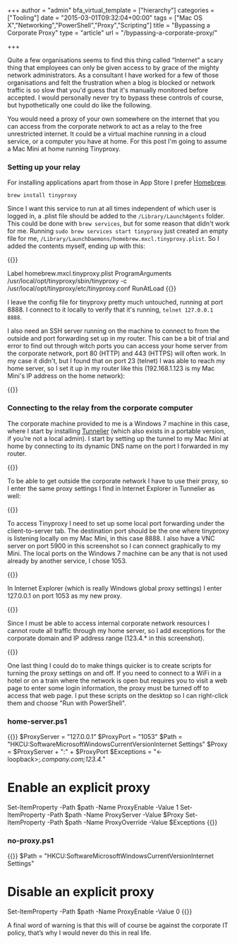 +++
author = "admin"
bfa_virtual_template = ["hierarchy"]
categories = ["Tooling"]
date = "2015-03-01T09:32:04+00:00"
tags = ["Mac OS X","Networking","PowerShell","Proxy","Scripting"]
title = "Bypassing a Corporate Proxy"
type = "article"
url = "/bypassing-a-corporate-proxy/"

+++

Quite a few organisations seems to find this thing called &#8220;Internet&#8221; a scary thing that employees can only be given access to by grace of the mighty network administrators. As a consultant I have worked for a few of those organisations and felt the frustration when a blog is blocked or network traffic is so slow that you'd guess that it's manually monitored before accepted. I would personally never try to bypass these controls of course, but hypothetically one could do like the following.

You would need a proxy of your own somewhere on the internet that you can access from the corporate network to act as a relay to the free unrestricted internet. It could be a virtual machine running in a cloud service, or a computer you have at home. For this post I'm going to assume a Mac Mini at home running Tinyproxy.

### Setting up your relay

For installing applications apart from those in App Store I prefer [Homebrew][1].

```
brew install tinyproxy
```

Since I want this service to run at all times independent of which user is logged in, a .plist file should be added to the `/Library/LaunchAgents` folder. This could be done with `brew services`, but for some reason that didn't work for me. Running `sudo brew services start tinyproxy` just created an empty file for me, `/Library/LaunchDaemons/homebrew.mxcl.tinyproxy.plist`. So I added the contents myself, ending up with this:

{{<highlight xml>}}

<?xml version="1.0" encoding="UTF-8"?>
<!DOCTYPE plist PUBLIC -//Apple Computer//DTD PLIST 1.0//EN http://www.apple.com/DTDs/PropertyList-1.0.dtd>
<plist version="1.0">
<dict>
  <key>Label</key>
  <string>homebrew.mxcl.tinyproxy.plist</string>
  <key>ProgramArguments</key>
  <array>
       <string>/usr/local/opt/tinyproxy/sbin/tinyproxy</string>
       <string>-c</string>
       <string>/usr/local/opt/tinyproxy/etc/tinyproxy.conf</string>
  </array>
  <key>RunAtLoad</key>
  <true/>
</dict>
</plist>
{{</highlight>}}

I leave the config file for tinyproxy pretty much untouched, running at port 8888. I connect to it locally to verify that it's running, `telnet 127.0.0.1 8888`.

I also need an SSH server running on the machine to connect to from the outside and port forwarding set up in my router. This can be a bit of trial and error to find out through witch ports you can access your home server from the corporate network, port 80 (HTTP) and 443 (HTTPS) will often work. In my case it didn't, but I found that on port 23 (telnet) I was able to reach my home server, so I set it up in my router like this (192.168.1.123 is my Mac Mini's IP address on the home network):

{{<post-image image="dd-wrt-port-forwarding.png" alt="Port forwarding" borderless="true" />}}

### Connecting to the relay from the corporate computer

The corporate machine provided to me is a Windows 7 machine in this case, where I start by installing [Tunnelier][2] (which also exists in a portable version, if you’re not a local admin). I start by setting up the tunnel to my Mac Mini at home by connecting to its dynamic DNS name on the port I forwarded in my router.

{{<post-image image="Tunnelier-login.png" alt="Tunnelier login" borderless="true" />}}

To be able to get outside the corporate network I have to use their proxy, so I enter the same proxy settings I find in Internet Explorer in Tunnelier as well:

{{<post-image image="Tunnelier-Proxy-Settings.png" alt="Tunnelier proxy settings" borderless="true" />}}

To access Tinyproxy I need to set up some local port forwarding under the client-to-server tab. The destination port should be the one where tinyproxy is listening locally on my Mac Mini, in this case 8888. I also have a VNC server on port 5900 in this screenshot so I can connect graphically to my Mini. The local ports on the Windows 7 machine can be any that is not used already by another service, I chose 1053.

{{<post-image image="Tunnelier-C2S.png" alt="Tunnelier Client to Server" borderless="true" />}}

In Internet Explorer (which is really Windows global proxy settings) I enter 127.0.0.1 on port 1053 as my new proxy.

{{<post-image image="IE-LAN-settings.png" alt="IE-LAN-settings" borderless="true" />}}

Since I must be able to access internal corporate network resources I cannot route all traffic through my home server, so I add exceptions for the corporate domain and IP address range (123.4.\* in this screenshot).

{{<post-image image="IE-proxy-settings.png" alt="IE proxy settings" borderless="true" />}}

One last thing I could do to make things quicker is to create scripts for turning the proxy settings on and off. If you need to connect to a WiFi in a hotel or on a train where the network is open but requires you to visit a web page to enter some login information, the proxy must be turned off to access that web page. I put these scripts on the desktop so I can right-click them and choose "Run with PowerShell".

### home-server.ps1

{{<highlight powershell>}}
$ProxyServer = "127.0.0.1"
$ProxyPort = "1053"
$Path   = "HKCU:SoftwareMicrosoftWindowsCurrentVersionInternet Settings"
$Proxy = $ProxyServer + ":" + $ProxyPort
\$Exceptions = "<-loopback>;_.company.com;123.4._"

# Enable an explicit proxy

Set-ItemProperty -Path $path -Name ProxyEnable -Value 1
Set-ItemProperty -Path $path -Name ProxyServer -Value $Proxy
Set-ItemProperty -Path $path -Name ProxyOverride -Value \$Exceptions
{{</highlight>}}

### no-proxy.ps1

{{<highlight powershell>}}
\$Path = "HKCU:SoftwareMicrosoftWindowsCurrentVersionInternet Settings"

# Disable an explicit proxy

Set-ItemProperty -Path \$path -Name ProxyEnable -Value 0
{{</highlight>}}

A final word of warning is that this will of course be against the corporate IT policy, that’s why I would never do this in real life.

[1]: http://brew.sh/
[2]: http://www.bitvise.com/ssh-client

